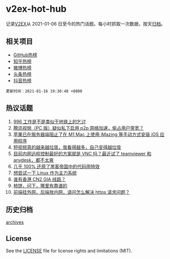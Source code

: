 # v2ex-hot-hub

 记录[V2EX](https://www.v2ex.com/)从 2021-01-06 日至今的热门话题。每小时抓取一次数据，按天[归档](archives)。
 
 ## 相关项目

- [GitHub热榜](https://github.com/lonnyzhang423/github-hot-hub)
- [知乎热榜](https://github.com/lonnyzhang423/zhihu-hot-hub)
- [微博热榜](https://github.com/lonnyzhang423/weibo-hot-hub)
- [头条热榜](https://github.com/lonnyzhang423/toutiao-hot-hub)
- [抖音热榜](https://github.com/lonnyzhang423/douyin-hot-hub)


 `更新时间：2021-01-16 19:30:48 +0800`

## 热议话题

1. [996 工作是不是类似于地铁上的乞讨](https://www.v2ex.com/t/745439)
1. [腾讯视频（PC 版）疑似私下启用 p2p 网络加速，偷占用户带宽？](https://www.v2ex.com/t/745365)
1. [苹果已在服务器端阻止了在 M1 Mac 上使用 iMazing 等手动方式安装 iOS 应用程序](https://www.v2ex.com/t/745449)
1. [短视频真的越来越垃圾，我看得越多，自己变得越垃圾](https://www.v2ex.com/t/745432)
1. [目前内网远程控制最好的方案就是 VNC 吗？最近试了 teamviewer 和 anydesk，都不太爽](https://www.v2ex.com/t/745358)
1. [几乎 100% 还原了黑客帝国中的代码雨特效](https://www.v2ex.com/t/745451)
1. [想尝试一下 Linux 作为主力系统](https://www.v2ex.com/t/745492)
1. [谁有香港 CN2 GIA 线路？](https://www.v2ex.com/t/745382)
1. [柿饼，问下，哪里有靠谱的](https://www.v2ex.com/t/745411)
1. [前端挂外网，后端放内网，请问怎么解决 https 请求问题？](https://www.v2ex.com/t/745385)

## 历史归档

[archives](archives)

## License

See the [LICENSE](LICENSE) file for license rights and limitations (MIT).
